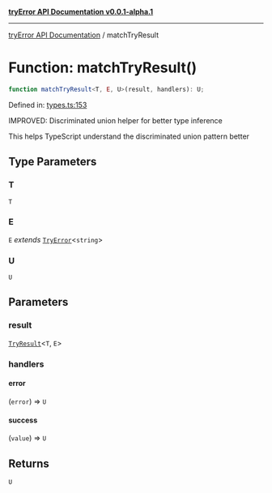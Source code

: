 [**tryError API Documentation v0.0.1-alpha.1**](../index.md)

***

[tryError API Documentation](../index.md) / matchTryResult

# Function: matchTryResult()

```ts
function matchTryResult<T, E, U>(result, handlers): U;
```

Defined in: [types.ts:153](https://github.com/oconnorjohnson/tryError/blob/e3ae0308069a4fba073f4543d527ad76373db795/src/types.ts#L153)

IMPROVED: Discriminated union helper for better type inference

This helps TypeScript understand the discriminated union pattern better

## Type Parameters

### T

`T`

### E

`E` *extends* [`TryError`](../interfaces/TryError.md)\<`string`\>

### U

`U`

## Parameters

### result

[`TryResult`](../type-aliases/TryResult.md)\<`T`, `E`\>

### handlers

#### error

(`error`) => `U`

#### success

(`value`) => `U`

## Returns

`U`
